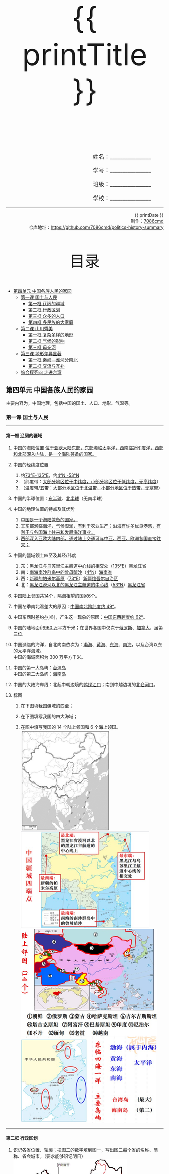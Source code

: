 
  <style>
  #title {
    padding-top: 40%;
    font-size: 96px;
    padding-bottom: 24%;
  }

  #ending {
    padding-top: 60%;
    font-size: 48px;
    padding-bottom: 12%;
  }

  .center {
    text-align: center;
  }
  .right {
    text-align: right;
  }

  #inform {
    padding-right: 8%;
    font-size: 18px;
  }

  .topic {
    padding-top: 12%;
    padding-bottom: 8%;
    font-size: 48px;
  }
</style>
<div class="center">
  <div id="title">{{ printTitle }}</div>
</div>
<div class="right">
  <p id="inform">姓名：________________</p>
  <p id="inform">学号：________________</p>
  <p id="inform">班级：________________</p>
  <p id="inform">学校：________________</p>

  <hr />
  <div>
    {{ printDate }}<br />
    制作：<a href="https://github.com/7086cmd/">7086cmd</a><br />
    仓库地址：<a href="https://github.com/7086cmd/politics-history-summary"
      >https://github.com/7086cmd/politics-history-summary</a
    >
  </div>
</div>


<div class="divider_top"></div>

<div class="divider_top"></div>

<div class="center">
  <div class="topic">目录</div>
</div>

  - [第四单元 中国各族人民的家园](#第四单元-中国各族人民的家园)<br>
    - [第一课 国土与人民](#第一课-国土与人民)<br>
      - [第一框 辽阔的疆域](#第一框-辽阔的疆域)<br>
      - [第二框 行政区划](#第二框-行政区划)<br>
      - [第三框 众多的人口](#第三框-众多的人口)<br>
      - [第四框 多民族的大家庭](#第四框-多民族的大家庭)<br>
    - [第二课 山川秀美](#第二课-山川秀美)<br>
      - [第一框 复杂多样的地形](#第一框-复杂多样的地形)<br>
      - [第二框 气候的影响](#第二框-气候的影响)<br>
      - [第三框 母亲河](#第三框-母亲河)<br>
    - [第三课 地形差异显著](#第三课-地形差异显著)<br>
      - [第一框 秦岭—淮河分南北](#第一框-秦岭—淮河分南北)<br>
      - [第二框 交流与互补](#第二框-交流与互补)<br>
    - [综合探究四 走进台湾](#综合探究四-走进台湾)<br>

<div class="divider"></div>


## 第四单元 中国各族人民的家园

主要内容为，中国地理，包括中国的国土、人口、地形、气温等。

<div class="divider"></div>

### 第一课 国土与人民

---

#### 第一框 辽阔的疆域

1. 中国的海陆位置
   <u>位于亚欧大陆东部，东部濒临太平洋，西南临近印度洋，西部和北部深入内陆，是一个海陆兼备的国家。</u>
2. 中国的经纬度位置
    1. 约<u>73°E-135°E</u>，约<u>4°N -53°N</u>
    2. （纬度带：<u>大部分地区位于中纬度，小部分地区位于低纬度，无高纬度</u>）
    3. （温度带/五带：<u>大部分地区位于北温带，小部分地区位于热带，无寒带</u>）
3. 中国的半球位置：<u>东半球</u>、<u>北半球</u>（无南半球）
4. 中国的地理位置的特点及其优势
    1. <u>中国是一个海陆兼备的国家。</u>
    2. <u>其东部濒临海洋，气候湿润，有利于农业生产；沿海有许多优良港湾，有利于与各国海上往来和发展海洋事业。</u>
    3. <u>西部深入亚欧大陆内部，通过陆上交通可与中亚、西亚、欧洲各国直接往来；</u>
5. 中国的疆域领土四至及其经/纬度
    1. 东：<u>黑龙江与乌苏里江主航道中心线的相交处</u>（<u>135°E</u>）<u>黑龙江省</u>
    2. 南：<u>南海南沙群岛中的曾母暗沙</u>（<u>4°N</u>）<u>海南省</u>
    3. 西：<u>新疆的帕米尔高原</u>（<u>73°E</u>）<u>新疆维吾尔自治区</u>
    4. 北：<u>黑龙江漠河以北的黑龙江主航道的中心线</u>（<u>53°N</u>）<u>黑龙江省</u>
6. 中国陆上邻国共<u>14</u>个，隔海相望的国家<u>6</u>个。
7. 中国冬季南北温差大的原因：<u>中国南北跨纬度约 49°</u>。
8. 中国东西时差约<u>4</u>小时，产生这一现象的原因：<u>中国东西跨度约 62°</u>。
9. 中国的陆地面积<u>960 万</u>平方千米；在世界各国中仅次于<u>俄罗斯</u>、<u>加拿大</u>，居第<u>三</u>位.
10. 中国濒临的海洋，自北向南依次为：<u>渤海</u>、<u>黄海</u>、<u>东海</u>、<u>南海</u>，以及台湾以东的太平洋海域。<br>
    中国的海域面积为 300 万平方千米。

11. 中国的第一大岛屿：<u>台湾岛</u><br>
    中国的第二大岛屿：<u>海南岛</u>

12. 中国的大陆海岸线：北起中朝边境的<u>鸭绿江口</u>；南到中越边境的<u>北仑河口</u>。

13. 标图

    1. 在下图填我国疆域的四至；

    2. 在下图填写我国的四大海域；

    3. 在图中填写我国的 14 个陆上领国和 6 个海上领国。
       <img src="/assets/hg-4-1-1-1.png" alt="image-20220818083011396" style="zoom: 33%;" />
       <img src="/assets/hg-4-1-1-2.png" alt="image-20220818083051299" style="zoom: 50%;" />
       <img src="/assets/hg-4-1-1-3.png" alt="image-20220818083113876" style="zoom:50%;" />
       <img src="/assets/hg-4-1-1-4.png" alt="image-20220818083134558" style="zoom:50%;" />

---

#### 第二框 行政区划

1. 识记各省位置、轮廓；把图二的数字填到图一，写出图二每个省的名称、简称、省会城市。（要求能够识记明日）
   <img src="/assets/hg-4-1-2-1.png" alt="image-20220818091506768" style="zoom:50%;" />
   <img src="/assets/hg-4-1-2-2.png" alt="image-20220818091521622" style="zoom:50%;" />
   <img src="/assets/hg-4-1-2-3.png" alt="image-20220818091550579" style="zoom: 50%;" />

2. 识记各省的省会和简称

    |     **自治区**     | **简称** | **行政中心** |
    | :----------------: | :------: | :----------: |
    | 新疆维吾尔族自治区 |    新    |   乌鲁木齐   |
    |    内蒙古自治区    |  内蒙古  |   呼和浩特   |
    |   宁夏回族自治区   |    宁    |     银川     |
    |   广西壮族自治区   |    桂    |     南宁     |
    |     西藏自治区     |    藏    |     拉萨     |

    | **直辖市** | **简称** |
    | :--------: | :------: |
    |   北京市   |    京    |
    |   上海市   |    沪    |
    |   天津市   |    津    |
    |   重庆市   |    渝    |

    | **特别行政区** | **简称** |
    | :------------: | :------: |
    | 香港特别行政区 |    港    |
    | 澳门特别行政区 |    澳    |

    | **省份** | **简称** | **省会** |
    | :------: | :------: | :------: |
    | 黑龙江省 |    黑    |  哈尔滨  |
    |  吉林省  |    吉    |   长春   |
    |  辽宁省  |    辽    |   沈阳   |
    |  河北省  |    冀    |  石家庄  |
    |  甘肃省  |  甘或陇  |   兰州   |
    |  青海省  |    青    |   西宁   |
    |  陕西省  |  陕或秦  |   西安   |
    |  河南省  |    豫    |   郑州   |
    |  山东省  |    鲁    |   济南   |
    |  山西省  |    晋    |   太原   |
    |  安徽省  |    徽    |   合肥   |
    |  湖北省  |    鄂    |   武汉   |
    |  湖南省  |    湘    |   长沙   |
    |  江苏省  |    苏    |   南京   |
    |  四川省  |  川或蜀  |   成都   |
    |  贵州省  |  贵或黔  |   贵阳   |
    |  云南省  |  云或滇  |   昆明   |
    |  浙江省  |    浙    |   杭州   |
    |  江西省  |    赣    |   南昌   |
    |  广东省  |    粤    |   广州   |
    |  福建省  |    闽    |   福州   |
    |  台湾省  |    台    |   台北   |
    |  海南省  |    琼    |   海口   |

3. 我国的省级行政单位数目组成共<u>34</u>个；<br>
    其中包括<u>23</u>个省、<u>5</u>个自治区、<u>4</u>个直辖市、<u>2</u>个特别行政区。<br>
    中国的首都是：<u>北京</u><br>
    中国的特别行政区是：<u>香港</u>、<u>澳门</u>； 根据<u>一国两制</u>祖国内地实行<u>社会主义</u>制度；香港、澳门保持<u>资本主义</u>制度。

4. 中国省区之最
    1. 我国陆域面积最大、与邻国接壤最多的、最西端的省级行政单位<u>新疆维吾尔自治区</u>（没有“族”）
    2. 跨经度最广的省级行政单位：<u>内蒙古自治区</u>
    3. 跨纬度最广的省级行政单位：<u>海南省</u>
    4. 少数民族分布最多的省级行政单位：<u>云南省</u>
    5. 最北、最东、纬度最高的省：<u>黑龙江省</u>
    6. 最南、纬度位置最低的省：<u>海南省</u>

---

#### 第三框 众多的人口

#### 第四框 多民族的大家庭

1. 我国是世界上人口<u>最多</u>的国家。我国是世界上人口密度<u>较高</u>的国家。
2. 我国人口的特点：<u>人口众多，分布很不均匀</u>
3. 我国人口地理分界线：<u>黑河—腾冲一线</u>分界线以东，人口<u>稠密</u>；分界线以西，人口<u>稀疏</u>。
4. 我国是一个由<u>56</u>个民族组成的多民族国家。有多少少数民族？<u>55</u>
5. 我国各民族的人口分布呈现<u>大散居、小聚居、交错杂居</u>的分布格局。
6. 汉族分布最广，主要集中在<u>东部</u>和<u>中部</u>地区。少数民族主要集中在<u>西南</u>、<u>西北</u>和<u>东北</u>地区，在这些地区，<u>汉族</u>多与少数民族<u>杂居</u>在一起。
7. 中国分布最广的少数民族：<u>回族</u>，<u>宁夏回族自治区</u>（省级行政区划）最为集中。<br>
   中国人数最多的少数民族：<u>壮族</u><br>
    中国少数民族最多的省份：<u>云南省</u><br>
    浙江省分布最广、人口最多的少数民族：<u>畲族</u>

8. 由于<u>地理环境</u>、<u>历史传统</u>和<u>宗教信仰</u>不同，各民族在生活和生产方面各具特色。

---

<div class="divider"></div>

### 第二课 山川秀美

---

#### 第一框 复杂多样的地形

1. 填出地形
   <img src="/assets/hg-4-2-1-1.png" alt="image-20210912144640591"  />
2. 中国地形的特点：
    1. <u>地形复杂多样；</u>
    2. <u>山区面积广大；</u>
    3. <u>地势西高东低，自西向东逐级降低，大致呈三级阶梯。</u>
3. 填出中国地势的三级阶梯分界线：

    ①<u>昆仑山脉</u>；②<u>祁连山脉</u>；③<u>横断山脉</u>；④<u>大兴安岭</u>；

    ⑤<u>太行山脉</u>；⑥<u>巫山</u>；⑦<u>雪峰山</u>。

    A<u>青藏高原</u>；B<u>四川盆地</u>；C<u>长江中下游平原</u>。

    <img src="/assets/hg-4-2-1-2.png" alt="image-20210912145024051" style="zoom:50%;" />
    <img src="/assets/hg-4-2-1-3.png" alt="image-20210912144652496" style="zoom:50%;" />

4. 中国地势的三级阶梯及其特征

|          | 第一级阶梯         | 第二级阶梯                             | 第三级阶梯           |
| -------- | ------------------ | -------------------------------------- | -------------------- |
| 平均海拔 | <u>4000 米以上</u> | <u>1000-2000 米（局部低于 500 米）</u> | <u>多 500 米以下</u> |
| 分布地形 | <u>高原、盆地</u>  | <u>高原、盆地</u>                      | <u>平原、丘陵</u>    |

5. 西高东低、呈三级阶梯分布的地势产生的影响

    1. 对河流：<u>使许多河流自西向东流；阶梯交界处落差大，蕴藏着丰富的水力资源。</u>
    2. 对地形：<u>因平原多为河流冲击而成，故多分布在东部地区。</u>
    3. 对交通：<u>东部的大河沟通了东西交流，便于沿海与内陆之间的联系。</u>
    4. 对气候：<u>有利于海上湿润气候深入内地，形成降水。</u>
    5. 对人口分布：<u>使人口集中分布在东部地区、呈东密西疏的特点。</u>

6. 填我国的四大高原：
    1. 地势平坦，草原辽阔，被称为牧人的天堂：<u>内蒙古高原</u>
    2. 世界上海拔最高的高原，“世界屋脊”：<u>青藏高原</u>
    3. 地表覆盖，黄土高原上沟壑纵横，开凿梯田：<u>黄土高原</u>
    4. 地势崎岖不平，岩溶地貌广布：<u>云贵高原</u>

---

#### 第二框 气候的影响

1. 中国气候的特点：

    1. <u>气候类型多样，各地气候差异显著</u>
    2. <u>季风气候对我国的影响很大</u>

2. 中国的主要气候类型的特点：

    1. 热带季风气候：<u>终年高温，分旱雨两季</u>
    2. 亚热带季风气候：<u>夏季高温多雨，冬季温和少雨</u>
    3. 温带季风气候：<u>夏季高温多雨，冬季寒冷干燥</u>
    4. 温带大陆性气候：<u>冬冷夏热，降水较少</u>
    5. 高原山地气候：<u>寒冷，很多地方终年覆盖着冰雪，气候垂直变化明显</u>

3. 影响气候的主要因素：<u>纬度、海陆位置、地形地势</u>

4. 影响中国的夏季风和冬季风的比较

    | **季风类型** | **发源地**            | **风向**                        | **性质**        |
    | ------------ | --------------------- | ------------------------------- | --------------- |
    | 夏季风       | <u>太平洋、印度洋</u> | <u>偏南风（从海洋吹向陆地）</u> | <u>温暖湿润</u> |
    | 冬季风       | <u>西伯利亚、蒙古</u> | <u>偏北风（从陆地吹向海洋）</u> | <u>寒冷干燥</u> |

5. 季风气候的特点及对生产生活的影响：
    1. <u>雨热同期</u>，积极影响：<u>季风气候雨热同期的特点有利于农作物和树木的生长</u>
    2. <u>不稳定性</u>，消极影响：
        1. <u>夏季风来得早、退得迟，会引发涝灾</u>
        2. <u>夏季风来得迟，退得早，会引发旱灾</u>
        3. <u>冬季风强烈，会爆发寒潮</u>

---

#### 第三框 母亲河

1. 黄河的源头：<u>巴颜喀拉山北麓</u>，是中国第<u>二</u>长河

    上游与中游的分界点：<u>内蒙古河口</u>，中游与下游的分界点：<u>河南桃花峪</u>。

2. 黄河上中下游的水文特征：<u>落差大，水力资源丰富</u>，<u>含沙量大</u>，<u>“地上河”（悬河）</u>。

3. 黄河干流流经的地形区有：<u>青藏高原</u>、<u>内蒙古高原</u>、<u>黄土高原</u>、<u>华北平原</u>。

4. 黄河水土流失的原因：

    1. 自然原因：
        1. <u>降水集中于夏季，且多暴雨</u>
        2. <u>黄土高原土质疏松</u>
    2. 人为原因：<u>乱砍滥伐，植被破坏严重</u>

5. 黄河地上河成因：

    1. <u>中游流经黄土高原，水土流失严重，大量泥沙进入黄河</u>
    2. <u>流经下游平原时，地势低平，流速减慢，泥沙淤积，河床抬升，两岸人民不断筑堤，成为“地上河”。</u>

6. 黄河的治理措施：

    1. 中游：<u>黄土高原地区开展水土保持综合治理（治理黄河的根本）</u>
    2. 上游：<u>加强生态环境建设</u>
    3. 下游：<u>筑坝防洪，疏浚河道、加固大堤</u>

7. 长江的源头：<u>青海省唐古拉山脉主峰各拉丹冬雪峰</u>，是中国第<u>一</u>大河

    上游与中游的分界点：<u>湖北宜昌</u>，中游与下游的分界点：<u>江西湖口</u>。

8. 长江干流流经的地形区有：<u>青藏高原</u>、<u>横断山区</u>、<u>云贵高原</u>、<u>四川盆地</u>、<u>长江中下游平原</u>。

9. 长江上中下游的水文特征：<u>峡谷多，落差大，水力资源丰富</u>；<u>河道弯曲，湖泊众多</u>；<u>江阔水深，航运便利</u>。

10. 世界规模最大的水利工程：<u>三峡大坝</u>。

11. 长江最大的问题：<u>洪涝灾害</u>，多发生在<u>中下游</u>地区。这一问题成因：

    1. 自然原因：
        1. <u>长江流域内降水丰沛，受夏季风影响，降水集中在夏季</u>
        2. <u>支流多，干流水量大</u>
        3. <u>中游河道弯曲</u>
        4. <u>中下游地势低平</u>
    2. 人为原因：<u>上游乱砍滥伐，中游围湖造田，使生态环境遭到破坏。</u>

12. 长江的治理措施：

    1. 中上游：<u>中上游禁止乱砍滥伐树木，做好水土保持、兴建水库</u>
    2. 中下游：<u>疏浚河道、加固大堤、兴建水库</u>

13. 长江、黄河都发源于<u>青藏高原</u>，发源于<u>青海省</u>，流域都经过<u>青海省</u>、<u>四川省</u>。在长江和黄河的治理上，<u>治沙</u>是治理黄河的关键，<u>防洪</u>是治理长江的关键。

14. 为保护母亲河，青少年的做法：
    1. <u>节约用水</u>
    2. <u>不向江河倾倒垃圾</u>
    3. <u>多植树造林</u>
    4. <u>及时举报破坏江河环境的行为</u>
    5. <u>宣传保护母亲河的重要性</u>

---

<div class="divider"></div>

### 第三课 地形差异显著

---

#### 第一框 秦岭—淮河分南北

1. 中国四大地理区域是：<u>北方地区、南方地区、西北地区和青藏地区</u>

2. 中国南方地区与北方地区的划分界限：<u>秦岭—淮河线</u>

3. 南方地区和北方地区的差异比较

    | 项目     | 南方地区                                                  | 北方地区                                              |
    | -------- | --------------------------------------------------------- | ----------------------------------------------------- |
    | 气候类型 | <u>亚热带季风气候、热带季风气候</u>                       | <u>温带季风气候</u>                                   |
    | 气温     | <u>大部分地区 1 月均温高于 0℃</u>                         | <u>1 月均温低于 0℃</u>                                |
    | 降水     | <u>年降水量在 800 毫米以上</u>                            | <u>年降水量不足 800 毫米</u>                          |
    | 水文特点 | <u>河湖众多，水量大，冬季普遍不结冰，便于航运</u>         | <u>河流少，水量少，冬季结冰，不利于航运</u>           |
    | 耕地类型 | <u>水田为主</u>                                           | <u>旱地为主</u>                                       |
    | 主要作物 | <u>以水稻为主</u>                                         | <u>以小麦、玉米为主</u>                               |
    | 耕作制度 | <u>一年两熟甚至三熟</u>                                   | <u>一年一熟或两年三熟</u>                             |
    | 饮食习惯 | <u>喜欢吃米饭</u>                                         | <u>喜欢吃面食</u>                                     |
    | 交通特点 | <u>水路并举</u>                                           | <u>陆路交通为主</u>                                   |
    | 民居特色 | <u>注意防寒、保暖，墙壁厚实，窗户严密，室内有取暖设备</u> | <u>注意通风、防潮，屋顶坡度较大，一般没有取暖设备</u> |

4. 秦岭—淮河一线的地理意义

    1. <u>南北方分界线</u>
    2. <u>1 月 0℃ 等温线</u>
    3. <u>800mm 年等降水量线</u>
    4. <u>亚热带季风气候与温带季风气候分界线</u>
    5. <u>水稻主产区和小麦主产区的分界线</u>
    6. <u>水田和旱地分界线</u>
    7. <u>湿润区和半湿润区的分界线</u>
    8. <u>亚热带和暖温带的分界线</u>

5. 南北方不同人文环境形成的原因与所处的<u>自然环境</u>密切相关，其中，<u>气候</u>因素起着至关重要的作用。

---

#### 第二框 交流与互补

1. 不同地区之间交流与互补的目的：<u>我国不同地区之间存在着差异，需要区域之间进行交流与合作，以达到互惠互利、合作共赢、协同发展的目的。</u>

2. 中国气温分布特点：

    1. <u>冬季气温南高北低，南北温差大；</u>
    2. <u>夏季全国普遍高温，南北温差不大。</u>

3. 中国年降水量的分布特点：<u>年降水量由东南向西北递减</u>。

---

<div class="divider"></div>

### 综合探究四 走进台湾

---

1. 台湾西望<u>福建省</u>，北濒<u>东海</u>，东临<u>太平洋</u>，南濒<u>南海</u>，与祖国大陆隔<u>台湾海峡</u>相望。
2. 台湾省包括<u>台湾岛</u>和<u>澎湖列岛</u>、<u>钓鱼岛</u>、<u>赤尾屿</u>等众多小岛。
3. 台湾的地势特点：<u>中间高、四周低</u>。
4. 台湾岛北部属于<u>亚热带季风</u>气候，南部属于<u>热带季风</u>气候。
5. <u>火烧寮</u>是中国降水最多的地方。
6. 台湾最长的河流：<u>浊水溪</u>，流向：<u>自东向西流</u>。
7. 台湾最大的湖泊：<u>日月潭</u>。
8. 台湾主要的少数民族：<u>高山族</u>。
9. 台湾人口主要集中在<u>西部平原地区</u>。
10. 台湾旅游资源丰富，如<u>日月潭</u>、<u>阿里山</u>、<u>太鲁阁</u>等。

---

<div class="divider"></div>

<div class="divider"></div>

# 版权声明

作者: [7086cmd](https://github.com/7086cmd).<br>

<p style="font-size: 24px">
本文遵循 <code>CC BY-NC-SA 4.0</code> 协议。未经允许，请勿擅自改动、商用这些内容，并且若转载请注明出处。
</p>

<script setup>
import { ref } from "vue";

const printTitle = ref(new URL(location.href).pathname === '/print' ? "政史地总资料" : document.title
.split("|")[0]
.trim());

const printDate = ref(`导出日期：${new Date().toLocaleDateString()} ${new Date().toLocaleTimeString()}`);

</script>

<div class="divider_top"></div>

<div class="center">
  <div id="ending">初中政史地提纲整理</div>
</div>

<div class="right">
  <p>未经作者许可禁售。</p>
</div>
